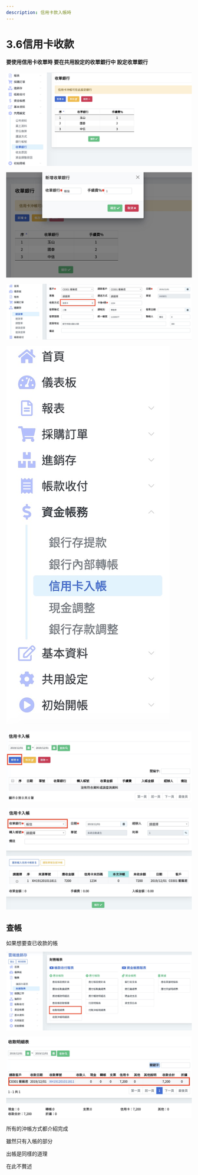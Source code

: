 ```yaml
---
description: 信用卡款入帳時
---
```


# 3.6信用卡收款

#### 要使用信用卡收單時  要在共用設定的收單銀行中 設定收單銀行

![&#x6536;&#x55AE;&#x9280;&#x884C;&#x76EE;&#x9304;&#x4F4D;&#x7F6E; &#x3010;&#x5171;&#x7528;&#x8A2D;&#x5B9A;&#x3011;-&amp;gt;&#x3010;&#x6536;&#x55AE;&#x9280;&#x884C;&#x3011;](../.gitbook/assets/jie-tu-20191201-shang-wu-1.08.02.jpg)

![&#x5B89;&#x4E0B;&#x65B0;&#x589E; &#x7136;&#x5F8C;&#x586B;&#x55AE; &#x78BA;&#x5B9A; &#x6700;&#x5F8C;&#x8A18;&#x5F97;&#x5132;&#x5B58;](../.gitbook/assets/jie-tu-20191201-shang-wu-1.13.45.jpg)

![&#x92B7;&#x8CA8;&#x55AE; &#x6536;&#x6B3E;&#x65B9;&#x5F0F;&#x586B;&#x5165;&#x4FE1;&#x7528;&#x5361; &#x5176;&#x4ED6;&#x586B;&#x55AE;&#x65B9;&#x5F0F;&#x90FD;&#x8207;&#x4E4B;&#x524D;&#x76F8;&#x540C; &#x5728;&#x6B64;&#x4E0D;&#x8D05;&#x8FF0;](../.gitbook/assets/jie-tu-20191201-shang-wu-1.16.42.jpg)

![pic3.6.2&#x4FE1;&#x7528;&#x5361;&#x5165;&#x5E33;&#x76EE;&#x9304;&#x4F4D;&#x7F6E; &#x3010;&#x8CC7;&#x91D1;&#x5E33;&#x52D9;&#x3011;-&amp;gt;&#x3010;&#x4FE1;&#x7528;&#x5361;&#x5165;&#x5E33;&#x3011;](../.gitbook/assets/jie-tu-20191201-shang-wu-1.21.36.jpg)

![&#x6309;&#x4E0B;&#x65B0;&#x589E;+](../.gitbook/assets/jie-tu-20191201-shang-wu-1.26.03.jpg)

![&#x9078;&#x64C7;&#x6536;&#x55AE;&#x9280;&#x884C; &#x7136;&#x5F8C;&#x9EDE;&#x9078;&#x8981;&#x6C96;&#x5E33;&#x7684;&#x5217;\(&#x55AE;&#x5B50;\) &#x7136;&#x5F8C;&#x9EDE;&#x9078;&#x53D6;&#x55AE;&#x865F;&#x5168;&#x90E8;&#x6C96;&#x5E33;](../.gitbook/assets/jie-tu-20191201-shang-wu-1.37.36.jpg)

## 查帳

如果想要查已收款的帳

![](../.gitbook/assets/jie-tu-20191201-shang-wu-1.42.59.jpg)

![&#x6B64;&#x8655;&#x53EF;&#x4EE5;&#x6AA2;&#x67E5;&#x4FE1;&#x7528;&#x5361;&#x67E5;&#x5E33;&#x7684;&#x72C0;&#x6CC1;](../.gitbook/assets/jie-tu-20191201-shang-wu-1.43.54.jpg)

  
所有的沖帳方式都介紹完成

雖然只有入帳的部分

出帳是同樣的道理

在此不贅述

